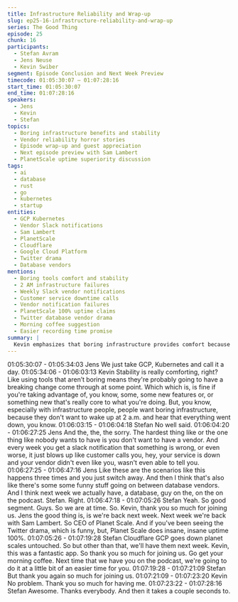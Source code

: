 ```yaml
---
title: Infrastructure Reliability and Wrap-up
slug: ep25-16-infrastructure-reliability-and-wrap-up
series: The Good Thing
episode: 25
chunk: 16
participants:
  - Stefan Avram
  - Jens Neuse
  - Kevin Swiber
segment: Episode Conclusion and Next Week Preview
timecode: 01:05:30:07 – 01:07:28:16
start_time: 01:05:30:07
end_time: 01:07:28:16
speakers:
  - Jens
  - Kevin
  - Stefan
topics:
  - Boring infrastructure benefits and stability
  - Vendor reliability horror stories
  - Episode wrap-up and guest appreciation
  - Next episode preview with Sam Lambert
  - PlanetScale uptime superiority discussion
tags:
  - ai
  - database
  - rust
  - go
  - kubernetes
  - startup
entities:
  - GCP Kubernetes
  - Vendor Slack notifications
  - Sam Lambert
  - PlanetScale
  - Cloudflare
  - Google Cloud Platform
  - Twitter drama
  - Database vendors
mentions:
  - Boring tools comfort and stability
  - 2 AM infrastructure failures
  - Weekly Slack vendor notifications
  - Customer service downtime calls
  - Vendor notification failures
  - PlanetScale 100% uptime claims
  - Twitter database vendor drama
  - Morning coffee suggestion
  - Easier recording time promise
summary: |
  Kevin emphasizes that boring infrastructure provides comfort because exciting tools often introduce breaking changes, and no one wants 2 AM wake-up calls from infrastructure failures. Jens shares frustration with unreliable vendors who send weekly Slack notifications about issues or fail to notify about outages entirely. Stefan wraps up the episode, thanking Kevin and previewing next week's guest Sam Lambert, CEO of PlanetScale, noting their impressive uptime record even when major cloud providers experience outages.
---
```


01:05:30:07 - 01:05:34:03
Jens
We just take GCP, Kubernetes and call it a day.
01:05:34:06 - 01:06:03:13
Kevin
Stability is really comforting, right? Like using tools that aren’t boring means they're probably
going to have a breaking change come through at some point. Which which is, is fine if you're
taking advantage of, you know, some, some new features or, or something new that's really core
to what you're doing. But, you know, especially with infrastructure people, people want boring
infrastructure, because they don't want to wake up at 2 a.m. and hear that everything went
down, you know.
01:06:03:15 - 01:06:04:18
Stefan
No well said.
01:06:04:20 - 01:06:27:25
Jens
And the, the, the sorry. The hardest thing like or the one thing like nobody wants to have is you
don't want to have a vendor. And every week you get a slack notification that something is
wrong, or even worse, it just blows up like customer calls you, hey, your service is down and
your vendor didn't even like you, wasn't even able to tell you.
01:06:27:25 - 01:06:47:16
Jens
Like these are the scenarios like this happens three times and you just switch away. And then I
think that's also like there's some some funny stuff going on between database vendors. And I
think next week we actually have, a database, guy on the, on the on the podcast. Stefan. Right.
01:06:47:18 - 01:07:05:26
Stefan
Yeah. So good segment. Guys. So we are at time. So. Kevin, thank you so much for joining us.
Jens the good thing is, is we're back next week. Next week we're back with Sam Lambert. So
CEO of Planet Scale. And if you've been seeing the Twitter drama, which is funny, but, Planet
Scale does insane, insane uptime 100%.
01:07:05:26 - 01:07:19:28
Stefan
Cloudflare GCP goes down planet scales untouched. So but other than that, we'll have them
next week. Kevin, this was a fantastic app. So thank you so much for joining us. Go get your
morning coffee. Next time that we have you on the podcast, we're going to do it at a little bit of
an easier time for you.
01:07:19:28 - 01:07:21:09
Stefan
But thank you again so much for joining us.
01:07:21:09 - 01:07:23:20
Kevin
No problem. Thank you so much for having me.
01:07:23:22 - 01:07:28:16
Stefan
Awesome. Thanks everybody. And then it takes a couple seconds to.